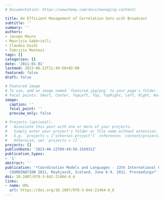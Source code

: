 ```yaml
---
# Documentation: https://wowchemy.com/docs/managing-content/

title: An Efficient Management of Correlation Sets with Broadcast
subtitle: ''
summary: ''
authors:
- Jacopo Mauro
- Maurizio Gabbrielli
- Claudio Guidi
- Fabrizio Montesi
tags: []
categories: []
date: '2011-01-01'
lastmod: 2023-06-22T11:49:50+02:00
featured: false
draft: false

# Featured image
# To use, add an image named `featured.jpg/png` to your page's folder.
# Focal points: Smart, Center, TopLeft, Top, TopRight, Left, Right, BottomLeft, Bottom, BottomRight.
image:
  caption: ''
  focal_point: ''
  preview_only: false

# Projects (optional).
#   Associate this post with one or more of your projects.
#   Simply enter your project's folder or file name without extension.
#   E.g. `projects = ["internal-project"]` references `content/project/deep-learning/index.md`.
#   Otherwise, set `projects = []`.
projects: []
publishDate: '2023-06-22T09:49:50.316931Z'
publication_types:
- '1'
abstract: ''
publication: '*Coordination Models and Languages - 13th International Conference,
  COORDINATION 2011, Reykjavik, Iceland, June 6-9, 2011. Proceedings*'
doi: 10.1007/978-3-642-21464-6_6
links:
- name: URL
  url: https://doi.org/10.1007/978-3-642-21464-6_6
---
```

